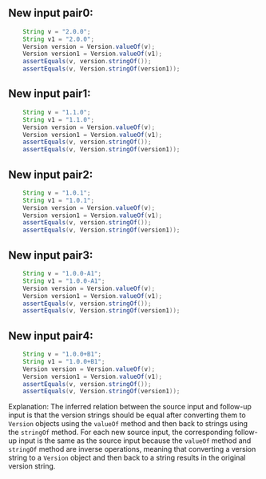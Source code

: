 ## New input pair0:
```java
    String v = "2.0.0";
    String v1 = "2.0.0";
    Version version = Version.valueOf(v);
    Version version1 = Version.valueOf(v1);
    assertEquals(v, version.stringOf());
    assertEquals(v, Version.stringOf(version1));
```

## New input pair1:
```java
    String v = "1.1.0";
    String v1 = "1.1.0";
    Version version = Version.valueOf(v);
    Version version1 = Version.valueOf(v1);
    assertEquals(v, version.stringOf());
    assertEquals(v, Version.stringOf(version1));
```

## New input pair2:
```java
    String v = "1.0.1";
    String v1 = "1.0.1";
    Version version = Version.valueOf(v);
    Version version1 = Version.valueOf(v1);
    assertEquals(v, version.stringOf());
    assertEquals(v, Version.stringOf(version1));
```

## New input pair3:
```java
    String v = "1.0.0-A1";
    String v1 = "1.0.0-A1";
    Version version = Version.valueOf(v);
    Version version1 = Version.valueOf(v1);
    assertEquals(v, version.stringOf());
    assertEquals(v, Version.stringOf(version1));
```

## New input pair4:
```java
    String v = "1.0.0+B1";
    String v1 = "1.0.0+B1";
    Version version = Version.valueOf(v);
    Version version1 = Version.valueOf(v1);
    assertEquals(v, version.stringOf());
    assertEquals(v, Version.stringOf(version1));
```

Explanation:
The inferred relation between the source input and follow-up input is that the version strings should be equal after converting them to `Version` objects using the `valueOf` method and then back to strings using the `stringOf` method. For each new source input, the corresponding follow-up input is the same as the source input because the `valueOf` method and `stringOf` method are inverse operations, meaning that converting a version string to a `Version` object and then back to a string results in the original version string.
